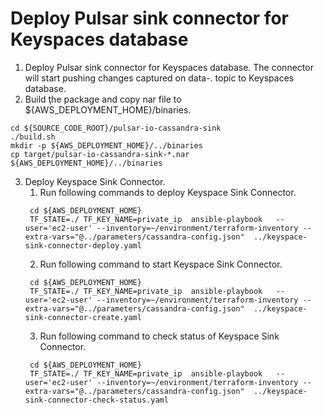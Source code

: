 # Deploy Pulsar sink connector for Keyspaces database
1. Deploy Pulsar sink connector for Keyspaces database. The connector will start pushing changes captured on data-<keyspace-name>.<table-name> topic to Keyspaces database.
2. Build ţhe package and copy nar file to ${AWS_DEPLOYMENT_HOME}/binaries.
   
```shell
cd ${SOURCE_CODE_ROOT}/pulsar-io-cassandra-sink
./build.sh 
mkdir -p ${AWS_DEPLOYMENT_HOME}/../binaries
cp target/pulsar-io-cassandra-sink-*.nar ${AWS_DEPLOYMENT_HOME}/../binaries
```

3. Deploy Keyspace Sink Connector.
   1. Run following commands to deploy Keyspace Sink Connector.
   ```shell
    cd ${AWS_DEPLOYMENT_HOME}
    TF_STATE=./ TF_KEY_NAME=private_ip  ansible-playbook   --user='ec2-user' --inventory=~/environment/terraform-inventory --extra-vars="@../parameters/cassandra-config.json"  ../keyspace-sink-connector-deploy.yaml
   ```
   2. Run following command to start  Keyspace Sink Connector.
   ```shell
    cd ${AWS_DEPLOYMENT_HOME}
    TF_STATE=./ TF_KEY_NAME=private_ip  ansible-playbook   --user='ec2-user' --inventory=~/environment/terraform-inventory --extra-vars="@../parameters/cassandra-config.json"  ../keyspace-sink-connector-create.yaml
   ```
   3. Run following command to check status of Keyspace Sink Connector. 
   ```shell
    cd ${AWS_DEPLOYMENT_HOME}
    TF_STATE=./ TF_KEY_NAME=private_ip  ansible-playbook   --user='ec2-user' --inventory=~/environment/terraform-inventory --extra-vars="@../parameters/cassandra-config.json"  ../keyspace-sink-connector-check-status.yaml
   ```

